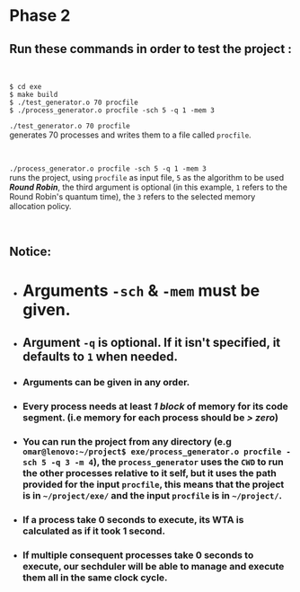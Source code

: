 # Phase 2
## Run these commands in order to test the project :

<br>

```
$ cd exe
$ make build
$ ./test_generator.o 70 procfile
$ ./process_generator.o procfile -sch 5 -q 1 -mem 3
```
`./test_generator.o 70 procfile`  
generates 70 processes and writes them to a file called `procfile`.

<br>

`./process_generator.o procfile -sch 5 -q 1 -mem 3`  
runs the project, using `procfile` as input file, `5` as the algorithm to be used ***Round Robin***, the third argument is optional (in this example, `1` refers to the Round Robin's quantum time),
the `3` refers to the selected memory allocation policy.

<br>

## Notice:
- # Arguments `-sch` & `-mem` must be given.

- ## Argument `-q` is optional. If it isn't specified, it defaults to `1` when needed.

- ### Arguments can be given in any order.

- ### Every process needs at least ***1 block*** of memory for its code segment. (i.e memory for each process should be ***> zero***)

- ### You can run the project from any directory (e.g `omar@lenovo:~/project$ exe/process_generator.o procfile -sch 5 -q 3 -m 4`), the `process_generator` uses the `CWD` to run the other processes relative to it self, but it uses the path provided for the input `procfile`, this means that the project is in `~/project/exe/` and the input `procfile` is in `~/project/`.

- ### If a process take 0 seconds to execute, its WTA is calculated as if it took 1 second.

- ### If multiple consequent processes take 0 seconds to execute, our sechduler will be able to manage and execute them all in the same clock cycle.